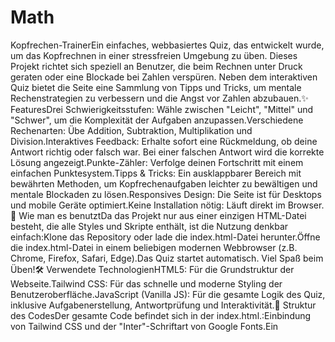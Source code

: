 # Math
Kopfrechen-TrainerEin einfaches, webbasiertes Quiz, das entwickelt wurde, um das Kopfrechnen in einer stressfreien Umgebung zu üben. Dieses Projekt richtet sich speziell an Benutzer, die beim Rechnen unter Druck geraten oder eine Blockade bei Zahlen verspüren. Neben dem interaktiven Quiz bietet die Seite eine Sammlung von Tipps und Tricks, um mentale Rechenstrategien zu verbessern und die Angst vor Zahlen abzubauen.✨ FeaturesDrei Schwierigkeitsstufen: Wähle zwischen "Leicht", "Mittel" und "Schwer", um die Komplexität der Aufgaben anzupassen.Verschiedene Rechenarten: Übe Addition, Subtraktion, Multiplikation und Division.Interaktives Feedback: Erhalte sofort eine Rückmeldung, ob deine Antwort richtig oder falsch war. Bei einer falschen Antwort wird die korrekte Lösung angezeigt.Punkte-Zähler: Verfolge deinen Fortschritt mit einem einfachen Punktesystem.Tipps & Tricks: Ein ausklappbarer Bereich mit bewährten Methoden, um Kopfrechenaufgaben leichter zu bewältigen und mentale Blockaden zu lösen.Responsives Design: Die Seite ist für Desktops und mobile Geräte optimiert.Keine Installation nötig: Läuft direkt im Browser.🚀 Wie man es benutztDa das Projekt nur aus einer einzigen HTML-Datei besteht, die alle Styles und Skripte enthält, ist die Nutzung denkbar einfach:Klone das Repository oder lade die index.html-Datei herunter.Öffne die index.html-Datei in einem beliebigen modernen Webbrowser (z.B. Chrome, Firefox, Safari, Edge).Das Quiz startet automatisch. Viel Spaß beim Üben!🛠️ Verwendete TechnologienHTML5: Für die Grundstruktur der Webseite.Tailwind CSS: Für das schnelle und moderne Styling der Benutzeroberfläche.JavaScript (Vanilla JS): Für die gesamte Logik des Quiz, inklusive Aufgabenerstellung, Antwortprüfung und Interaktivität.📂 Struktur des CodesDer gesamte Code befindet sich in der index.html.<head>:Einbindung von Tailwind CSS und der "Inter"-Schriftart von Google Fonts.Ein <style>-Block für benutzerdefinierte CSS-Animationen (pulse für korrekte Antworten, shake für falsche Antworten).<body>:Tipps Sektion: Ein ausklappbarer div-Container (#tips-section), der die verschiedenen Tipps zum Kopfrechnen enthält. Die Sichtbarkeit wird durch die toggleTips()-Funktion in JavaScript gesteuert.Quiz Sektion: Das Herzstück der Anwendung.Schwierigkeitsauswahl mit drei Buttons.Anzeige für den Punktestand (#score).Container für die Rechenaufgabe (#question).Eingabefeld für die Antwort (#answer) und ein "Prüfen"-Button (#submit-btn).Ein div für das Feedback an den Benutzer (#feedback).<script>:DOM-Elemente: Konstanten, die auf die wichtigsten HTML-Elemente verweisen.state Objekt: Ein zentrales Objekt, das den aktuellen Zustand der Anwendung speichert (Punktestand, korrekte Antwort, Schwierigkeitsgrad).Funktionen:setDifficulty(level): Ändert den Schwierigkeitsgrad und startet eine neue Frage.generateQuestion(): Erstellt eine neue, zufällige Rechenaufgabe basierend auf dem gewählten Schwierigkeitsgrad. Stellt sicher, dass Subtraktionen nicht negativ und Divisionen ganzzahlig sind.checkAnswer(): Vergleicht die Benutzereingabe mit der korrekten Antwort, gibt Feedback, aktualisiert den Punktestand und ändert den Button zur "Nächste Aufgabe"-Funktion.nextQuestion(): Setzt das Eingabefeld und das Feedback zurück und generiert die nächste Aufgabe.toggleTips(): Klappt die Tipps-Sektion auf oder zu.Event Listeners: Ein Event Listener für die "Enter"-Taste im Eingabefeld, um die Antwort zu bestätigen.Initialisierung: window.onload startet die erste Frage, sobald die Seite geladen ist.
